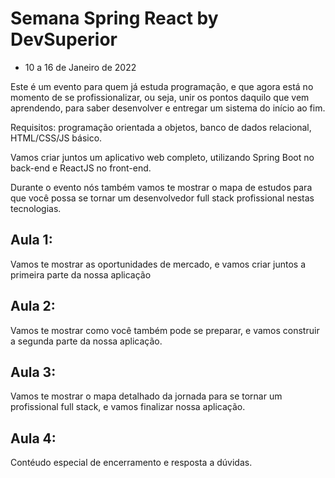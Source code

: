# Semana Spring React by DevSuperior
- 10 a 16 de Janeiro de 2022

Este é um evento para quem já estuda programação, e que agora está no momento de se profissionalizar, ou seja, unir os pontos daquilo que vem aprendendo, para saber desenvolver e entregar um sistema do início ao fim.

Requisitos: programação orientada a objetos, banco de dados relacional, HTML/CSS/JS básico.

Vamos criar juntos um aplicativo web completo, utilizando Spring Boot no back-end e ReactJS no front-end.

Durante o evento nós também vamos te mostrar o mapa de estudos para que você possa se tornar um desenvolvedor full stack profissional nestas tecnologias.


## Aula 1: 
Vamos te mostrar as oportunidades de mercado, e vamos criar juntos a primeira parte da nossa aplicação 

## Aula 2:
Vamos te mostrar como você também pode se preparar, e vamos construir a segunda parte da nossa aplicação. 

## Aula 3: 
Vamos te mostrar o mapa detalhado da jornada para se tornar um profissional full stack, e vamos finalizar nossa aplicação. 

## Aula 4:
Contéudo especial de encerramento e resposta a dúvidas.
